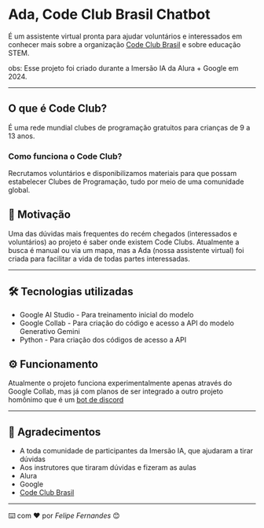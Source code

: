 # Ada, Code Club Brasil Chatbot
É um assistente virtual pronta para ajudar voluntários e interessados em conhecer mais sobre a organização [Code Club Brasil](https://www.codeclubbrasil.org.br/) e sobre educação STEM.

obs: Esse projeto foi criado durante a Imersão IA da Alura + Google em 2024. 

--- 
## O que é Code Club?
É uma rede mundial clubes de programação gratuitos para crianças de 9 a 13 anos.

### Como funciona o Code Club?
Recrutamos voluntários e disponibilizamos materiais para que possam estabelecer Clubes de Programação, tudo por meio de uma comunidade global.

## 🚀 Motivação

Uma das dúvidas mais frequentes do recém chegados (interessados e voluntários) ao projeto é saber onde existem Code Clubs. Atualmente a busca é manual ou via um mapa, mas a Ada (nossa assistente virtual) foi criada para facilitar a vida de todas partes interessadas.

---
## 🛠️ Tecnologias utilizadas

* Google AI Studio - Para treinamento inicial do modelo
* Google Collab - Para criação do código e acesso a API do modelo Generativo Gemini
* Python - Para criação dos códigos de acesso a API 

## ⚙️ Funcionamento

Atualmente o projeto funciona experimentalmente apenas através do Google Collab, mas já com planos de ser integrado a outro projeto homônimo que é um [bot de discord](https://github.com/CodeClubBrasil/ada-bot)

---
## 🎁 Agradecimentos

* A toda comunidade de participantes da Imersão IA, que ajudaram a tirar dúvidas
* Aos instrutores que tiraram dúvidas e fizeram as aulas
* Alura
* Google
* [Code Club Brasil](https://www.codeclubbrasil.org.br/)


---
⌨️ com ❤️ por *Felipe Fernandes* 😊
